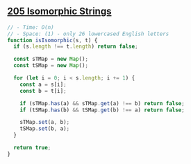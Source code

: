 ## [205 Isomorphic Strings](https://leetcode.com/problems/isomorphic-strings/description/)

<!-- notecardId: 1758114456188 -->

```js
// - Time: O(n)
// - Space: (1) - only 26 lowercased English letters
function isIsomorphic(s, t) {
  if (s.length !== t.length) return false;

  const sTMap = new Map();
  const tSMap = new Map();

  for (let i = 0; i < s.length; i += 1) {
    const a = s[i];
    const b = t[i];

    if (sTMap.has(a) && sTMap.get(a) !== b) return false;
    if (tSMap.has(b) && tSMap.get(b) !== a) return false;

    sTMap.set(a, b);
    tSMap.set(b, a);
  }

  return true;
}
```
